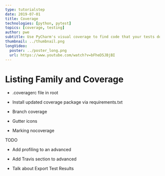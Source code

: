 ```yaml
---
type: tutorialstep
date: 2019-07-01
title: Coverage
technologies: [python, pytest]
topics: [coverage, testing]
author: pwe
subtitle: Use PyCharm's visual coverage to find code that your tests don't exercise.
thumbnail: ../thumbnail.png
longVideo:
  poster: ../poster_long.png
  url: https://www.youtube.com/watch?v=bFheD5JBjBI
---
```


# Listing Family and Coverage

- .coveragerc file in root

- Install updated coverage package via requirements.txt

- Branch coverage

- Gutter icons

- Marking nocoverage

TODO

- Add profiling to an advanced

- Add Travis section to advanced

- Talk about Export Test Results